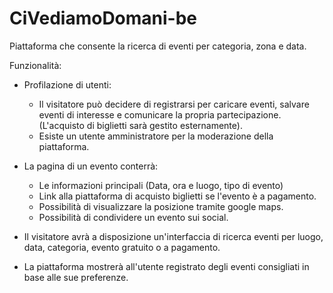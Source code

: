 # CiVediamoDomani-be

Piattaforma che consente la ricerca di eventi per categoria, zona e data.

Funzionalità:

- Profilazione di utenti:
  - Il visitatore può decidere di registrarsi per caricare eventi, salvare eventi di interesse e comunicare la propria partecipazione. (L'acquisto di biglietti sarà gestito esternamente).
  - Esiste un utente amministratore per la moderazione della piattaforma.


- La pagina di un evento conterrà:
  - Le informazioni principali (Data, ora e luogo, tipo di evento)
  - Link alla piattaforma di acquisto biglietti se l'evento è a pagamento. 
  - Possibilità di visualizzare la posizione tramite google maps.
  - Possibilità di condividere un evento sui social.


- Il visitatore avrà a disposizione un'interfaccia di ricerca eventi per luogo, data, categoria, evento gratuito o a pagamento.


- La piattaforma mostrerà all'utente registrato degli eventi consigliati in base alle sue preferenze.
